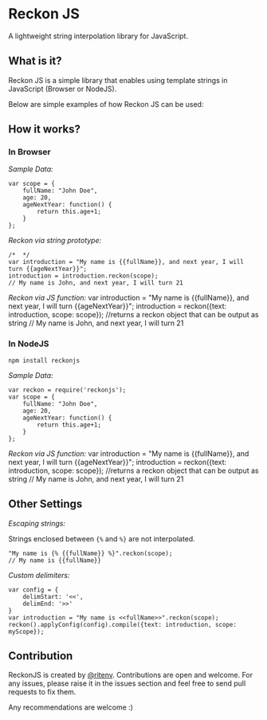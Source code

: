 Reckon JS
=========

A lightweight string interpolation library for JavaScript.

## What is it?

Reckon JS is a simple library that enables using template strings in JavaScript (Browser or NodeJS). 

Below are simple examples of how Reckon JS can be used:

## How it works?

### In Browser

*Sample Data:*

	var scope = {
		fullName: "John Doe",
		age: 20,
		ageNextYear: function() {
			return this.age+1;
		}
	};

*Reckon via string prototype:*

	/*  */
	var introduction = "My name is {{fullName}}, and next year, I will turn {{ageNextYear}}";
	introduction = introduction.reckon(scope);
	// My name is John, and next year, I will turn 21

*Reckon via JS function:*
	var introduction = "My name is {{fullName}}, and next year, I will turn {{ageNextYear}}";
	introduction = reckon({text: introduction, scope: scope}); //returns a reckon object that can be output as string
	// My name is John, and next year, I will turn 21

### In NodeJS

	npm install reckonjs

*Sample Data:*

	var reckon = require('reckonjs');
	var scope = {
		fullName: "John Doe",
		age: 20,
		ageNextYear: function() {
			return this.age+1;
		}
	};
	
*Reckon via JS function:*
	var introduction = "My name is {{fullName}}, and next year, I will turn {{ageNextYear}}";
	introduction = reckon({text: introduction, scope: scope}); //returns a reckon object that can be output as string
	// My name is John, and next year, I will turn 21

## Other Settings

*Escaping strings:*

Strings enclosed between `{%` and `%}` are not interpolated.

	"My name is {% {{fullName}} %}".reckon(scope);
	// My name is {{fullName}}

*Custom delimiters:*

	var config = {
		delimStart: '<<',
		delimEnd: '>>'
	}
	var introduction = "My name is <<fullName>>".reckon(scope);
	reckon().applyConfig(config).compile({text: introduction, scope: myScope});

## Contribution

ReckonJS is created by <a href="https://twitter.com/ritenv" target="blank">@ritenv</a>. Contributions are open and welcome. For any issues, please raise it in the issues section and feel free to send pull requests to fix them.

Any recommendations are welcome :)